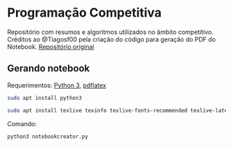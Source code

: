 # Programação Competitiva

Repositório com resumos e algoritmos utilizados no âmbito competitivo.
Créditos ao @Tiagosf00 pela criação do código para geração do PDF do Notebook. [Repositório original](https://github.com/Tiagosf00/Competitive-Programming)

Gerando notebook
----------------------

Requerimentos: [Python 3](https://www.python.org/), [pdflatex](http://pdftex.org)

```bash
sudo apt install python3
```

```bash
sudo apt install texlive texinfo texlive-fonts-recommended texlive-latex-extra
```

Comando:

```bash
python3 notebookcreator.py
```
